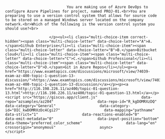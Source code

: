 <p class="card-text">
							
								You are making use of Azure DevOps to configure Azure Pipelines for project, named PROJ-01.<br>You are preparing to use a version control system that allows for source code to be stored on a managed Windows server located on the company network.<br>Which of the following is the version control system you should use?<br>
							
						</p><ul><li class="multi-choice-item correct-hidden"><span class="multi-choice-letter" data-choice-letter="A">A.</span>Github Enterprise</li><li class="multi-choice-item"><span class="multi-choice-letter" data-choice-letter="B">B.</span>Bitbucket cloud</li><li class="multi-choice-item"><span class="multi-choice-letter" data-choice-letter="C">C.</span>Github Professional</li><li class="multi-choice-item"><span class="multi-choice-letter" data-choice-letter="D">D.</span>Git in Azure Repos</li></ul><p><a href="https://www.examtopics.com/discussions/microsoft/view/74039-exam-az-400-topic-1-question-13-discussion/">https://www.examtopics.com/discussions/microsoft/view/74039-exam-az-400-topic-1-question-13-discussion/</a></p><p><a href="http://116.198.226.11/az400/topic-01-question-13.html">http://116.198.226.11/az400/topic-01-question-13.html</a></p><script src="https://giscus.app/client.js"                    data-repo="azsamples/az204"                    data-repo-id="R_kgDOMRXzDQ"                    data-category="General"                    data-category-id="DIC_kwDOMRXzDc4Cgi27"                    data-mapping="pathname"                    data-strict="1"                    data-reactions-enabled="0"                    data-emit-metadata="0"                    data-input-position="bottom"                    data-theme="preferred_color_scheme"                    data-lang="en"                    crossorigin="anonymous"                    async>                    </script>